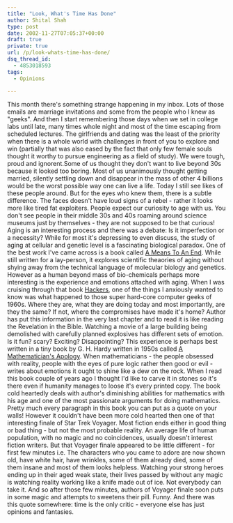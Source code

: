 ```yaml
---
title: "Look, What's Time Has Done"
author: Shital Shah
type: post
date: 2002-11-27T07:05:37+00:00
draft: true
private: true
url: /p/look-whats-time-has-done/
dsq_thread_id:
  - 4853018593
tags:
  - Opinions

---
```

This month there's something strange happening in my inbox. Lots of those emails are marriage invitations and some from the people who I knew as "geeks". And then I start remembering those days when we set in college labs until late, many times whole night and most of the time escaping from scheduled lectures. The girlfriends and dating was the least of the priority when there is a whole world with challenges in front of you to explore and win (partially that was also eased by the fact that only few female souls thought it worthy to pursue engineering as a field of study). We were tough, proud and ignorent.Some of us thought they don't want to live beyond 30s because it looked too boring. Most of us unanimously thought getting married, silently settling down and disappear in the mass of other 4 billions would be the worst possible way one can live a life. Today I still see likes of these people around. But for the eyes who knew them, there is a subtle difference. The faces doesn't have loud signs of a rebel - rather it looks more like tired fat exploiters. People expect our curiosity to age with us. You don't see people in their middle 30s and 40s roaming around science museums just by themselves - they are not supposed to be that curious! Aging is an interesting process and there was a debate: Is it imperfection or a necessity? While for most it's depressing to even discuss, the study of aging at cellular and genetic level is a fascinating biological paradox. One of the best work I've came across is a book called [A Means To An End][1]. While still written for a lay-person, it explores scientific theaories of aging without shying away from the technical language of molecular biology and genetics. However as a human beyond mass of bio-chemicals perhaps more interesting is the experience and emotions attached with aging. When I was cruising through that book [Hackers][2], one of the things I anxiously wanted to know was what happened to those super hard-core computer geeks of 1960s. Where they are, what they are doing today and most importantly, are they the same? If not, where the compromises have made it's home? Author has put this information in the very last chapter and to read it is like reading the Revelation in the Bible. Watching a movie of a large building being demolished with carefully planned explosives has different sets of emotion. Is it fun? scary? Exciting? Disappointing? This experience is perhaps best written in a tiny book by G. H. Hardy written in 1950s called [A Mathematician's Apology][3]. When mathematicians - the people obsessed with reality, people with the eyes of pure logic rather then good or evil - writes about emotions it ought to shine like a dew on the rock. When I read this book couple of years ago I thought I'd like to carve it in stones so it's there even if humanity manages to loose it's every printed copy. The book cold heartedly deals with author's diminishing abilities for mathematics with his age and one of the most passionate arguments for doing mathematics. Pretty much every paragraph in this book you can put as a quote on your walls! However it couldn't have been more cold hearted then one of that interesting finale of Star Trek Voyager. Most fiction ends either in good thing or bad thing - but not the most probable reality. An average life of human population, with no magic and no coincidences, usually doesn't interest fiction writers. But that Voyager finale appeared to be little different - for first few minutes i.e. The characters who you came to adore are now shown old, have white hair, have wrinkles, some of them already died, some of them insane and most of them looks helpless. Watching your strong heroes ending up in their aged weak state, their lives passed by without any magic is watching reality working like a knife made out of ice. Not everybody can take it. And so after those few minutes, authors of Voyager finale soon puts in some magic and attempts to sweetens their pill. Funny. And there was this quote somewhere: time is the only critic - everyone else has just opinions and fantasies.

 [1]: http://www.amazon.com/exec/obidos/tg/detail/-/0195153758/qid=1038379694/sr=1-4/ref=sr_1_4/002-0203858-4756001?v=glance&s=books
 [2]: http://www.amazon.com/exec/obidos/ASIN/0141000511
 [3]: http://www.amazon.com/exec/obidos/tg/detail/-/0521427061/ref=cm_wl_ovu-pg.1-pos.1/002-0203858-4756001?v=glance&coliid=IR2LUAG3S73Q7